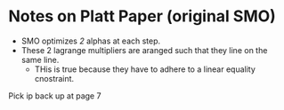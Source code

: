 # Notes on Platt Paper (original SMO)


* SMO optimizes *2* alphas at each step.
* These 2 lagrange multipliers are aranged such that they line on the same line.
  * THis is true because they have to adhere to a linear equality cnostraint.

Pick ip back up at page 7